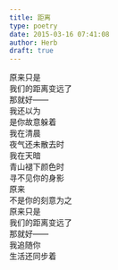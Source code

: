 ```yaml
---  
title: 距离  
type: poetry  
date: 2015-03-16 07:41:08  
author: Herb  
draft: true
---  
```

原来只是  
我们的距离变远了  
那就好——  
我还以为  
是你故意躲着    
我在清晨  
夜气还未散去时  
我在天暗  
青山褪下颜色时  
寻不见你的身影  
原来  
不是你的刻意为之    
原来只是  
我们的距离变远了  
那就好——  
我追随你  
生活还同步着  
